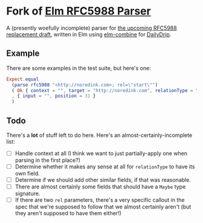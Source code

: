 # Fork of [Elm RFC5988 Parser](https://github.com/knewter/elm-rfc5988-parser)

A (presently woefully incomplete) parser for [the upcoming RFC5988 replacement
draft](https://mnot.github.io/I-D/rfc5988bis/), written in Elm using
[elm-combine](http://github.com/Bogdanp/elm-combine) for
[DailyDrip](http://www.dailydrip.com).

## Example

There are some examples in the test suite, but here's one:

```elm
Expect.equal
  (parse rfc5988 "<http://noredink.com>; rel=\"start\"")
  ( Ok { context = "", target = "http://noredink.com", relationType = "start", targetAttributes = Dict.empty }
  , { input = "", position = 31 }
  )
```

## Todo

There's a **lot** of stuff left to do here.  Here's an
almost-certainly-incomplete list:

- [ ] Handle context at all (I think we want to just partially-apply one when
  parsing in the first place?)
- [ ] Determine whether it makes any sense at all for `relationType` to have its
  own field.
- [ ] Determine if we should add other similar fields, if that was reasonable.
- [ ] There are almost certainly some fields that should have a `Maybe` type
  signature.
- [ ] If there are two `rel` parameters, there's a very specific callout in the
  spec that we're supposed to follow that we almost certainly aren't (but they
  aren't supposed to have them either!)

